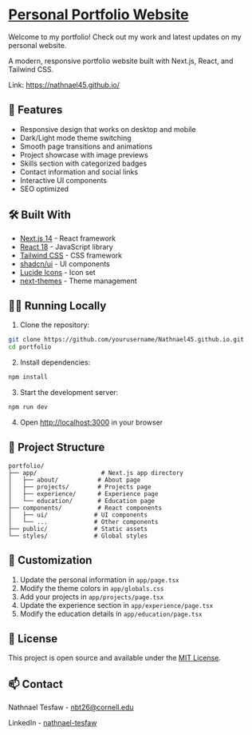 # [Personal Portfolio Website](https://nathnael45.github.io/)

Welcome to my portfolio! Check out my work and latest updates on my personal website.

A modern, responsive portfolio website built with Next.js, React, and Tailwind CSS.

Link: https://nathnael45.github.io/

## 🚀 Features

- Responsive design that works on desktop and mobile
- Dark/Light mode theme switching
- Smooth page transitions and animations
- Project showcase with image previews
- Skills section with categorized badges
- Contact information and social links
- Interactive UI components
- SEO optimized

## 🛠️ Built With

- [Next.js 14](https://nextjs.org/) - React framework
- [React 18](https://reactjs.org/) - JavaScript library
- [Tailwind CSS](https://tailwindcss.com/) - CSS framework
- [shadcn/ui](https://ui.shadcn.com/) - UI components
- [Lucide Icons](https://lucide.dev/) - Icon set
- [next-themes](https://github.com/pacocoursey/next-themes) - Theme management

## 🏃‍♂️ Running Locally

1. Clone the repository:
```bash
git clone https://github.com/yourusername/Nathnael45.github.io.git
cd portfolio
```

2. Install dependencies:
```bash
npm install
```

3. Start the development server:
```bash
npm run dev
```

4. Open [http://localhost:3000](http://localhost:3000) in your browser

## 📁 Project Structure

```
portfolio/
├── app/                  # Next.js app directory
│   ├── about/           # About page
│   ├── projects/        # Projects page
│   ├── experience/      # Experience page
│   └── education/       # Education page
├── components/          # React components
│   ├── ui/             # UI components
│   └── ...             # Other components
├── public/             # Static assets
└── styles/             # Global styles
```

## 🎨 Customization

1. Update the personal information in `app/page.tsx`
2. Modify the theme colors in `app/globals.css`
3. Add your projects in `app/projects/page.tsx`
4. Update the experience section in `app/experience/page.tsx`
5. Modify the education details in `app/education/page.tsx`

## 📄 License

This project is open source and available under the [MIT License](LICENSE).

## 📫 Contact

Nathnael Tesfaw - [nbt26@cornell.edu](mailto:nbt26@cornell.edu)

LinkedIn - [nathnael-tesfaw](https://linkedin.com/in/nathnael-tesfaw)
